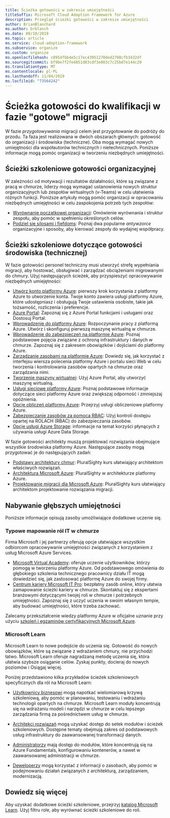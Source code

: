 ```yaml
---
title: Ścieżka gotowości w zakresie umiejętności
titleSuffix: Microsoft Cloud Adoption Framework for Azure
description: Przegląd ścieżki gotowości w zakresie umiejętności
author: BrianBlanchard
ms.author: brblanch
ms.date: 09/10/2019
ms.topic: article
ms.service: cloud-adoption-framework
ms.subservice: organize
ms.custom: organize
ms.openlocfilehash: c8954fbb4e5c17ec43951270ded2708cfb3432df
ms.sourcegitcommit: bf9be7f2fe4851d83cdf3e083c7c25bd7e144c20
ms.translationtype: MT
ms.contentlocale: pl-PL
ms.lasthandoff: 11/04/2019
ms.locfileid: "73564242"
---
```

# <a name="skills-readiness-path-during-the-ready-phase-of-a-migration"></a>Ścieżka gotowości do kwalifikacji w fazie "gotowe" migracji

W fazie *przygotowywania* migracji celem jest przygotowanie do podróży do przodu. Ta faza jest realizowana w dwóch obszarach głównych: gotowość do organizacji i środowiska (techniczne). Oba mogą wymagać nowych umiejętności dla współautorów technicznych i nietechnicznych. Poniższe informacje mogą pomóc organizacji w tworzeniu niezbędnych umiejętności.

## <a name="organizational-readiness-learning-paths"></a>Ścieżki szkoleniowe gotowości organizacyjnej

W zależności od motywacji i rezultatów działalności, które są związane z pracą w chmurze, liderzy mogą wymagać ustanowienia nowych struktur organizacyjnych lub zespołów wirtualnych (v-Teams) w celu ułatwienia różnych funkcji. Poniższe artykuły mogą pomóc organizacji w opracowaniu niezbędnych umiejętności w celu zaspokojenia potrzeb tych zespołów:

- [Wyrównanie początkowej organizacji](./index.md): Omówienie wyrównania i struktur zespołu, aby pomóc w spełnieniu określonych celów.
- [Podziel się silosami i fiefdoms](./fiefdoms-silos.md): Poznaj dwa popularne *antywzorce* organizacyjne i sposoby, aby kierować zespoły do wydajnej współpracy.

## <a name="environmental-technical-readiness-learning-paths"></a>Ścieżki szkoleniowe dotyczące gotowości środowiska (technicznej)

W fazie gotowości personel techniczny musi utworzyć strefę wypełniania migracji, aby hostować, obsługiwać i zarządzać obciążeniami migrowanymi do chmury. Użyj następujących ścieżek, aby przyspieszyć opracowywanie niezbędnych umiejętności:

- [Utwórz konto platformy Azure](https://docs.microsoft.com/learn/modules/create-an-azure-account): pierwszy krok korzystania z platformy Azure to utworzenie konta. Twoje konto zawiera usługi platformy Azure, które udostępniasz i obsługują Twoje ustawienia osobiste, takie jak tożsamość, rozliczenia i preferencje.
- [Azure Portal](https://docs.microsoft.com/learn/modules/tour-azure-portal): Zapoznaj się z Azure Portal funkcjami i usługami oraz Dostosuj Portal.
- [Wprowadzenie do platformy Azure](https://docs.microsoft.com/learn/modules/welcome-to-azure): Rozpoczynanie pracy z platformą Azure. Utwórz i skonfiguruj pierwszą maszynę wirtualną w chmurze.
- [Wprowadzenie do zabezpieczeń na platformie Azure](https://docs.microsoft.com/learn/modules/intro-to-security-in-azure): Poznaj podstawowe pojęcia związane z ochroną infrastruktury i danych w chmurze. Zapoznaj się z zakresem obowiązków i dojściami do platformy Azure.
- [Zarządzanie zasobami na platformie Azure](https://docs.microsoft.com/learn/paths/manage-resources-in-azure): Dowiedz się, jak korzystać z interfejsu wiersza polecenia platformy Azure i portalu sieci Web w celu tworzenia i kontrolowania zasobów opartych na chmurze oraz zarządzania nimi.
- [Tworzenie maszyny wirtualnej](https://docs.microsoft.com/learn/modules/create-windows-virtual-machine-in-azure): Użyj Azure Portal, aby utworzyć maszynę wirtualną.
- [Usługi sieciowe platformy Azure](https://docs.microsoft.com/learn/modules/intro-to-azure-networking): Poznaj podstawowe informacje dotyczące sieci platformy Azure oraz zwiększaj odporność i zmniejszaj opóźnienia.
- [Opcje obliczeń platformy Azure](https://docs.microsoft.com/learn/modules/intro-to-azure-compute): Przejrzyj usługi obliczeniowe platformy Azure.
- [Zabezpieczanie zasobów za pomocą RBAC](https://docs.microsoft.com/learn/modules/secure-azure-resources-with-rbac): Użyj kontroli dostępu opartej na ROLACH (RBAC) do zabezpieczania zasobów.
- [Opcje usługi Azure Storage](https://docs.microsoft.com/learn/modules/intro-to-data-in-azure/index): informacje na temat korzyści płynących z używania usługi Azure Data Storage.

W fazie gotowości architekty muszą projektować rozwiązania obejmujące wszystkie środowiska platformy Azure. Następujące zasoby mogą przygotować je do następujących zadań:

- [Podstawy architektury chmur](https://app.pluralsight.com/library/courses/cloud-architecture-foundations): PluralSighty kurs ułatwiający architektom właściwych rozwiązań.
- [Architektura Microsoft Azure](https://app.pluralsight.com/library/courses/cloud-architecture-foundations): PluralSighty w architekturze platformy Azure.
- [Projektowanie migracji dla Microsoft Azure](https://app.pluralsight.com/library/courses/cloud-architecture-foundations): PluralSighty kurs ułatwiający architektom projektowanie rozwiązania migracji.

## <a name="deeper-skills-exploration"></a>Nabywanie głębszych umiejętności

Poniższe informacje opisują zasoby umożliwiające dodatkowe uczenie się.

### <a name="typical-mappings-of-cloud-it-roles"></a>Typowe mapowanie ról IT w chmurze

Firma Microsoft i jej partnerzy oferują opcje ułatwiające wszystkim odbiorcom opracowywanie umiejętności związanych z korzystaniem z usług Microsoft Azure Services.

- [Microsoft Virtual Academy](https://mva.microsoft.com/product-training/microsoft-azure): oferuje uczenie użytkowników, którzy pomogą w tworzeniu platformy Azure. Od podstawowego omówienia do głębokiego szkolenia technicznego pracownicy działu IT mogą dowiedzieć się, jak zastosować platformę Azure do swojej firmy.
- [Centrum kariery Microsoft IT Pro](https://www.microsoft.com/itpro): bezpłatny zasób online, który ułatwia zamapowanie ścieżki kariery w chmurze. Skontaktuj się z ekspertami branżowymi dotyczącymi twojej roli w chmurze i potrzebnych umiejętności. Zapoznaj się z uczyć uczenia w swoim własnym tempie, aby budować umiejętności, które trzeba zachować.

Zalecamy przekształcenie wiedzy platformy Azure w oficjalne uznanie przy użyciu [szkoleń i egzaminów certyfikacyjnych Microsoft Azure](https://www.microsoft.com/learning/azure-certification.aspx).

### <a name="microsoft-learn"></a>Microsoft Learn

Microsoft Learn to nowe podejście do uczenia się. Gotowość do nowych obowiązków, które są związane z wdrażaniem chmury, nie przychodzi łatwo. Microsoft Learn oferuje nagradzaną metodę uczenia się, która ułatwia szybsze osiąganie celów. Zyskaj punkty, docieraj do nowych poziomów i Osiągaj więcej.

Poniżej przedstawiono kilka przykładów ścieżek szkoleniowych specyficznych dla ról na Microsoft Learn:

- [Użytkownicy biznesowi](https://docs.microsoft.com/learn/browse/?roles=business-user) mogą napotkać wielomiarową krzywą szkoleniową, aby pomóc w planowaniu, testowaniu i wdrażaniu technologii opartych na chmurze. Microsoft Learn moduły koncentrują się na wdrażaniu modeli i narzędzi w chmurze w celu lepszego zarządzania firmą za pośrednictwem usług w chmurze.

- [Architekci rozwiązań](https://docs.microsoft.com/learn/browse/?roles=solution-architect) mogą uzyskać dostęp do setek modułów i ścieżek szkoleniowych. Dostępne tematy obejmują zakres od podstawowych usług infrastruktury do zaawansowanej transformacji danych.

- [Administratorzy](https://docs.microsoft.com/learn/browse/?roles=administrator) mają dostęp do modułów, które koncentrują się na Azure Fundamentals, konfigurowaniu kontenerów, a nawet w zaawansowanej administracji w chmurze.

- [Deweloperzy](https://docs.microsoft.com/learn/browse/?roles=developer&term=infrastructure) mogą korzystać z informacji o zasobach, aby pomóc w podejmowaniu działań związanych z architekturą, zarządzaniem, modernizacją.

## <a name="learn-more"></a>Dowiedz się więcej

Aby uzyskać dodatkowe ścieżki szkoleniowe, przejrzyj [katalog Microsoft Learn](https://docs.microsoft.com/learn/browse). Użyj filtru role, aby wyrównać ścieżki szkoleniowe do roli.

